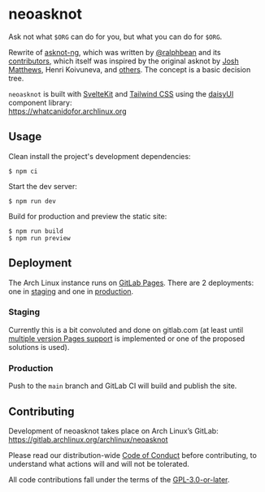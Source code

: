 # neoasknot

Ask not what `$ORG` can do for you, but what you can do for `$ORG`.

Rewrite of [asknot-ng], which was written by [@ralphbean] and its
[contributors][asknot-ng-contribs], which itself was inspired by the
original asknot by [Josh Matthews][jdm], Henri Koivuneva, and
[others][asknot-contribs]. The concept is a basic decision tree.

`neoasknot` is built with [SvelteKit] and [Tailwind CSS] using the [daisyUI]
component library:<br>
https://whatcanidofor.archlinux.org

## Usage

Clean install the project's development dependencies:

```
$ npm ci
```

Start the dev server:

```
$ npm run dev
```

Build for production and preview the static site:

```
$ npm run build
$ npm run preview
```

## Deployment

The Arch Linux instance runs on [GitLab Pages][glpages].
There are 2 deployments: one in [staging] and one in [production].

### Staging

Currently this is a bit convoluted and done on gitlab.com (at least until
[multiple version Pages support][multiverpages] is implemented or one of the
proposed solutions is used).

### Production

Push to the `main` branch and GitLab CI will build and publish the site.

## Contributing

Development of neoasknot takes place on Arch Linux’s GitLab:
https://gitlab.archlinux.org/archlinux/neoasknot

Please read our distribution-wide [Code of Conduct][coc] before contributing,
to understand what actions will and will not be tolerated.

All code contributions fall under the terms of the [GPL-3.0-or-later][license].

[@ralphbean]: http://threebean.org
[asknot-contribs]: https://github.com/jdm/asknot/contributors
[asknot-ng]: https://whatcanidoforfedora.org
[asknot-ng-contribs]: https://github.com/fedora-infra/asknot-ng/graphs/contributors
[coc]: https://terms.archlinux.org/docs/code-of-conduct/
[daisyui]: https://daisyui.com/
[glpages]: https://docs.gitlab.com/ee/user/project/pages/
[jdm]: https://www.joshmatthews.net
[license]: https://gitlab.archlinux.org/main/neoasknot/-/blob/archlinux/LICENSE
[multiverpages]: https://gitlab.com/gitlab-org/gitlab/-/issues/16208
[production]: https://whatcanidofor.archlinux.org
[staging]: https://polyzen.gitlab.io/neoasknot-staging
[sveltekit]: https://kit.svelte.dev
[tailwind css]: https://tailwindcss.com
